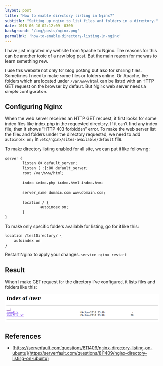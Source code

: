 ```yaml
---
layout: post
title: "How to enable directory listing in Nginx?"
subtitle: "Setting up nginx to list files and folders in a directory."
date: 2018-06-10 02:12:09 -0300
background: '/img/posts/nginx.png'
permalink: 'how-to-enable-directory-listing-in-nginx'
---
```


I have just migrated my website from Apache to Nginx. The reasons for this can be another topic of a new blog post. But the main reason for me was to learn something new.

I use this website not only for blog posting but also for sharing files. Sometimes I need to make some files or folders online. On Apache, the folders which are located under `/var/www/html` can be listed with an HTTP GET request on the browser by default. But Nginx web server needs a simple configuration.

## Configuring Nginx

When the web server receives an HTTP GET request, it first looks for some index files like index.php in the requested directory. If it can’t find any index file, then It shows “HTTP 403 forbidden” error. To make the web server list the files and folders under the directory requested, we need to add `autoindex on;` in `/etc/nginx/sites-available/default` file.

To make directory listing enabled for all site, we can put it like following:

```nginx
server {
        listen 80 default_server;
        listen [::]:80 default_server;
        root /var/www/html;

        index index.php index.html index.htm;

        server_name domain.com www.domain.com;

        location / {
                autoindex on;
        }
}
```

To make only specific folders available for listing, go for it like this:

```nginx
location /testDirectory/ {
    autoindex on;
}
```

Restart Nginx to apply your changes. `service nginx restart`

## Result

When I make GET request for the directory I've configured, it lists files and folders like this:

![nginx-directory-listing](/img/posts/nginx-dricetory-listing.png)

## References

- [https://serverfault.com/questions/811409/nginx-directory-listing-on-ubuntu](https://serverfault.com/questions/811409/nginx-directory-listing-on-ubuntu)